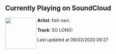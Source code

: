 ## Currently Playing on SoundCloud

[<img align="left" width="100" src="https://i1.sndcdn.com/artworks-WubExrIGKR6c-0-t50x50.jpg">](https://soundcloud.com/fish_narc/so-long?in=fish_narc/sets/wildfire-87541594)

**Artist**: fish narc 

**Track**: SO LONG!

Last updated at 09/02/2020 09:27
